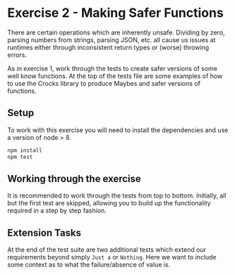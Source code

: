 # Exercise 2 - Making Safer Functions

There are certain operations which are inherently unsafe. Dividing by zero, parsing numbers from strings, parsing JSON, etc. all cause us issues at runtimes either through inconsistent return types or (worse) throwing errors.

As in exercise 1, work through the tests to create safer versions of some well know functions. At the top of the tests file are some examples of how to use the Crocks library to produce Maybes and safer versions of functions.

## Setup

To work with this exercise you will need to install the dependencies and use a version of node > 8.

```bash
npm install
npm test
```

## Working through the exercise

It is recommended to work through the tests from top to bottom. Initially, all but the first test are skipped, allowing you to build up the functionality required in a step by step fashion.

## Extension Tasks

At the end of the test suite are two additional tests which extend our requirements beyond simply `Just a` or `Nothing`. Here we want to include some context as to what the failure/absence of value is.
